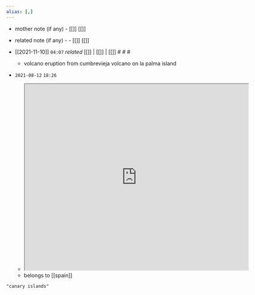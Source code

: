 ```yaml
---
alias: [,]
---
```

- mother note (if any)
		- [[]] [[]]
- related note (if any) -
		- [[]] [[]]

- [[2021-11-10]] `04:07` _related_ [[]] | [[]] | [[]] # # #
	- volcano eruption from cumbrevieja volcano on la palma island
- `2021-08-12`  `18:26`
	- <iframe src="https://en.wikipedia.org/wiki/Canary_Islands" width="600" height="500" ></iframe>
	- belongs to [[spain]]

```query
"canary islands"
```
